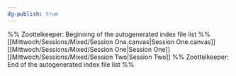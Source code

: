 ```yaml
---
dg-publish: true
---
```

%% Zoottelkeeper: Beginning of the autogenerated index file list  %%
 [[Mittwoch/Sessions/Mixed/Session One.canvas|Session One.canvas]]
 [[Mittwoch/Sessions/Mixed/Session One|Session One]]
 [[Mittwoch/Sessions/Mixed/Session Two|Session Two]]
%% Zoottelkeeper: End of the autogenerated index file list  %%
